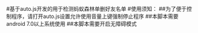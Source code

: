 #基于auto.js开发的用于检测蚂蚁森林单删好友名单
#使用须知：
##为了便于控制程序，请打开auto.js设置允许使用音量上键强制停止程序
##本脚本需要android 7.0以上系统使用
##本脚本需要开启无障碍模式
